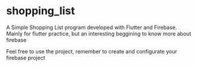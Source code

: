# shopping_list

A Simple Shopping List program developed with Flutter and Firebase. Mainly for flutter practice,
but an interesting beggining to know more about firebase

Feel free to use the project, remember to create and configurate your firebase project
